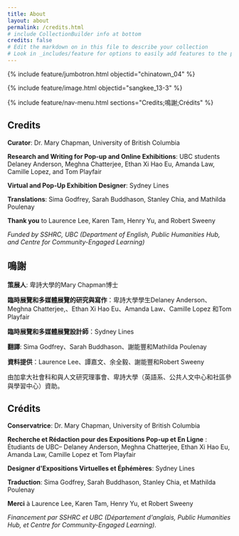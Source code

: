 ```yaml
---
title: About
layout: about
permalink: /credits.html
# include CollectionBuilder info at bottom
credits: false
# Edit the markdown on in this file to describe your collection
# Look in _includes/feature for options to easily add features to the page
---
```

{% include feature/jumbotron.html objectid="chinatown_04" %}

{% include feature/image.html objectid="sangkee_13-3" %}

{% include feature/nav-menu.html sections="Credits;鳴謝;Crédits" %}

## Credits

**Curator**: Dr. Mary Chapman, University of British Columbia

**Research and Writing for Pop-up and Online Exhibitions**: UBC students Delaney Anderson, Meghna Chatterjee, Ethan Xi Hao Eu, Amanda Law, Camille Lopez, and Tom Playfair

**Virtual and Pop-Up Exhibition Designer**: Sydney Lines

**Translations**: Sima Godfrey, Sarah Buddhason, Stanley Chia, and Mathilda Poulenay

**Thank you** to Laurence Lee, Karen Tam, Henry Yu, and Robert Sweeny

*Funded by SSHRC, UBC (Department of English, Public Humanities Hub, and Centre for Community-Engaged Learning)*

## 鳴謝

**策展人**: 卑詩大學的Mary Chapman博士 

**臨時展覽和多媒體展覽的研究與寫作**：卑詩大學學生Delaney Anderson、Meghna Chatterjee,、Ethan Xi Hao Eu、Amanda Law、Camille Lopez 和Tom Playfair

**臨時展覽和多媒體展覽設計師**：Sydney Lines

**翻譯**: Sima Godfrey、Sarah Buddhason、謝能豐和Mathilda Poulenay

**資料提供**：Laurence Lee、譚嘉文、余全毅、謝能豐和Robert Sweeny

由加拿大社會科和與人文研究理事會、卑詩大學（英語系、公共人文中心和社區參與學習中心）資助。

## Crédits

**Conservatrice**: Dr. Mary Chapman, University of British Columbia

**Recherche et Rédaction pour des Expositions Pop-up et En Ligne** : Étudiants de UBC– Delaney Anderson, Meghna Chatterjee, Ethan Xi Hao Eu, Amanda Law, Camille Lopez et Tom Playfair

**Designer d'Expositions Virtuelles et Éphémères**: Sydney Lines

**Traduction**: Sima Godfrey, Sarah Buddhason, Stanley Chia, et Mathilda Poulenay

**Merci** à Laurence Lee, Karen Tam, Henry Yu, et Robert Sweeny

*Financement par SSHRC et UBC (Département d'anglais, Public Humanities Hub, et Centre for Community-Engaged Learning).*
